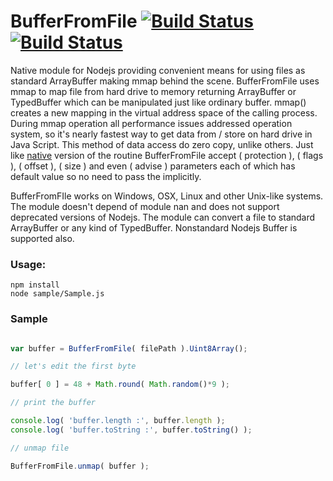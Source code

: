 
# BufferFromFile [![Build Status](https://travis-ci.org/Wandalen/BufferFromFile.svg?branch=master)](https://travis-ci.org/Wandalen/BufferFromFile) [![Build Status](https://github.com/Wandalen/BufferFromFile/workflows/Build%20&%20Test/badge.svg)](https://github.com/Wandalen/BufferFromFile/actions?query=workflow%3A%22Build+%26+Test%22)

Native module for Nodejs providing convenient means for using files as standard ArrayBuffer making mmap behind the scene.
BufferFromFile uses mmap to map file from hard drive to memory returning ArrayBuffer or TypedBuffer which can be manipulated just like ordinary buffer.
mmap() creates a new mapping in the virtual address space of the calling process.
During mmap operation all performance issues addressed operation system, so it's nearly fastest way to get data from / store on hard drive in Java Script. This method of data access do zero copy, unlike others.
Just like [native](http://man7.org/linux/man-pages/man2/mmap.2.html) version of the routine BufferFromFile accept ( protection ), ( flags ), ( offset ), ( size ) and even ( advise ) parameters each of which has default value so no need to pass the implicitly.

BufferFromFIle works on Windows, OSX, Linux and other Unix-like systems.
The module doesn't depend of module nan and does not support deprecated versions of Nodejs.
The module can convert a file to standard ArrayBuffer or any kind of TypedBuffer. Nonstandard Nodejs Buffer is supported also.

### Usage:

```
npm install
node sample/Sample.js
```


### Sample

```javascript

var buffer = BufferFromFile( filePath ).Uint8Array();

// let's edit the first byte

buffer[ 0 ] = 48 + Math.round( Math.random()*9 );

// print the buffer

console.log( 'buffer.length :', buffer.length );
console.log( 'buffer.toString :', buffer.toString() );

// unmap file

BufferFromFile.unmap( buffer );

```
